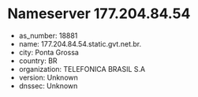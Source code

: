 # Nameserver 177.204.84.54

* as_number: 18881
* name: 177.204.84.54.static.gvt.net.br.
* city: Ponta Grossa
* country: BR
* organization: TELEFONICA BRASIL S.A
* version: Unknown
* dnssec: Unknown
